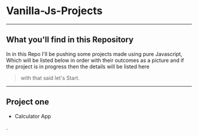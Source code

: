 # Vanilla-Js-Projects
---

## What you'll find in this Repository 

In in this Repo I'll be pushing some projects made using pure Javascript, Which will be listed below in order with their outcomes as a picture and if the project is in progress then the details will be listed here 

> with that said let's Start. 

---

## Project one 

- Calculator App

.
